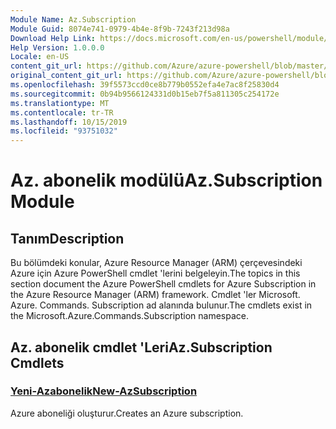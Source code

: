 ```yaml
---
Module Name: Az.Subscription
Module Guid: 8074e741-0979-4b4e-8f9b-7243f213d98a
Download Help Link: https://docs.microsoft.com/en-us/powershell/module/az.subscription
Help Version: 1.0.0.0
Locale: en-US
content_git_url: https://github.com/Azure/azure-powershell/blob/master/src/Subscription/Subscription/help/Az.Subscription.md
original_content_git_url: https://github.com/Azure/azure-powershell/blob/master/src/Subscription/Subscription/help/Az.Subscription.md
ms.openlocfilehash: 39f5573ccd0ce8b779b0552efa4e7ac8f25830d4
ms.sourcegitcommit: 0b94b9566124331d0b15eb7f5a811305c254172e
ms.translationtype: MT
ms.contentlocale: tr-TR
ms.lasthandoff: 10/15/2019
ms.locfileid: "93751032"
---
```

# <span data-ttu-id="a5281-101">Az. abonelik modülü</span><span class="sxs-lookup"><span data-stu-id="a5281-101">Az.Subscription Module</span></span>
## <span data-ttu-id="a5281-102">Tanım</span><span class="sxs-lookup"><span data-stu-id="a5281-102">Description</span></span>
<span data-ttu-id="a5281-103">Bu bölümdeki konular, Azure Resource Manager (ARM) çerçevesindeki Azure için Azure PowerShell cmdlet 'lerini belgeleyin.</span><span class="sxs-lookup"><span data-stu-id="a5281-103">The topics in this section document the Azure PowerShell cmdlets for Azure Subscription in the Azure Resource Manager (ARM) framework.</span></span> <span data-ttu-id="a5281-104">Cmdlet 'ler Microsoft. Azure. Commands. Subscription ad alanında bulunur.</span><span class="sxs-lookup"><span data-stu-id="a5281-104">The cmdlets exist in the Microsoft.Azure.Commands.Subscription namespace.</span></span>

## <span data-ttu-id="a5281-105">Az. abonelik cmdlet 'Leri</span><span class="sxs-lookup"><span data-stu-id="a5281-105">Az.Subscription Cmdlets</span></span>
### [<span data-ttu-id="a5281-106">Yeni-Azabonelik</span><span class="sxs-lookup"><span data-stu-id="a5281-106">New-AzSubscription</span></span>](New-AzSubscription.md)
<span data-ttu-id="a5281-107">Azure aboneliği oluşturur.</span><span class="sxs-lookup"><span data-stu-id="a5281-107">Creates an Azure subscription.</span></span>

